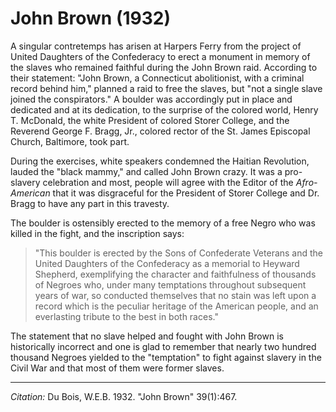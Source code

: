 <!--
title:   John Brown
author:  Du Bois, W.E.B.
journal: The Crisis
year:    1932
volume:  39
issue:   1
pages:   467
-->
# John Brown (1932)

A singular contretemps has arisen at Harpers Ferry from the project of United Daughters of the Confederacy to erect a monument in memory of the slaves who remained faithful during the John Brown raid. According to their statement: "John Brown, a Connecticut abolitionist, with a criminal record behind him," planned a raid to free the slaves, but "not a single slave joined the conspirators." A boulder was accordingly put in place and dedicated and at its dedication, to the surprise of the colored world, Henry T. McDonald, the white President of colored Storer College, and the Reverend George F. Bragg, Jr., colored rector of the St. James Episcopal Church, Baltimore, took part.

During the exercises, white speakers condemned the Haitian Revolution, lauded the "black mammy," and called John Brown crazy. It was a pro-slavery celebration and most, people will agree with the Editor of the *Afro-American* that it was disgraceful for the President of Storer College and Dr. Bragg to have any part in this travesty.

The boulder is ostensibly erected to the memory of a free Negro who was killed in the fight, and the inscription says:

> "This boulder is erected by the Sons of Confederate Veterans and the United Daughters of the Confederacy as a memorial to Heyward Shepherd, exemplifying the character and faithfulness of thousands of Negroes who, under many temptations throughout subsequent years of war, so conducted themselves that no stain was left upon a record which is the peculiar heritage of the American people, and an everlasting tribute to the best in both races."

The statement that no slave helped and fought with John Brown is historically incorrect and one is glad to remember that nearly two hundred thousand Negroes yielded to the "temptation" to fight against slavery in the Civil War and that most of them were former slaves.


_________________
*Citation:* Du Bois, W.E.B. 1932. "John Brown" 39(1):467.